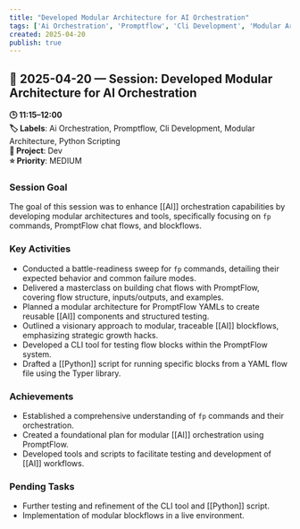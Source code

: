 ```yaml
---
title: "Developed Modular Architecture for AI Orchestration"
tags: ['Ai Orchestration', 'Promptflow', 'Cli Development', 'Modular Architecture', 'Python Scripting']
created: 2025-04-20
publish: true
---
```


## 📅 2025-04-20 — Session: Developed Modular Architecture for AI Orchestration

**🕒 11:15–12:00**  
**🏷️ Labels**: Ai Orchestration, Promptflow, Cli Development, Modular Architecture, Python Scripting  
**📂 Project**: Dev  
**⭐ Priority**: MEDIUM  


### Session Goal
The goal of this session was to enhance [[AI]] orchestration capabilities by developing modular architectures and tools, specifically focusing on `fp` commands, PromptFlow chat flows, and blockflows.

### Key Activities
- Conducted a battle-readiness sweep for `fp` commands, detailing their expected behavior and common failure modes.
- Delivered a masterclass on building chat flows with PromptFlow, covering flow structure, inputs/outputs, and examples.
- Planned a modular architecture for PromptFlow YAMLs to create reusable [[AI]] components and structured testing.
- Outlined a visionary approach to modular, traceable [[AI]] blockflows, emphasizing strategic growth hacks.
- Developed a CLI tool for testing flow blocks within the PromptFlow system.
- Drafted a [[Python]] script for running specific blocks from a YAML flow file using the Typer library.

### Achievements
- Established a comprehensive understanding of `fp` commands and their orchestration.
- Created a foundational plan for modular [[AI]] orchestration using PromptFlow.
- Developed tools and scripts to facilitate testing and development of [[AI]] workflows.

### Pending Tasks
- Further testing and refinement of the CLI tool and [[Python]] script.
- Implementation of modular blockflows in a live environment.
